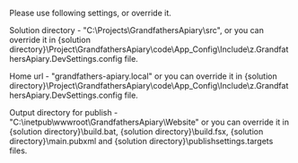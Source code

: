 Please use following settings, or override it.

Solution directory - "C:\Projects\GrandfathersApiary\src", or you can override it in 
{solution directory}\Project\GrandfathersApiary\code\App_Config\Include\z.GrandfathersApiary.DevSettings.config file.

Home url - "grandfathers-apiary.local" or you can override it in 
{solution directory}\Project\GrandfathersApiary\code\App_Config\Include\z.GrandfathersApiary.DevSettings.config file.

Output directory for publish - "C:\inetpub\wwwroot\GrandfathersApiary\Website" or you can override it in 
{solution directory}\build.bat, {solution directory}\build.fsx, {solution directory}\main.pubxml 
and {solution directory}\publishsettings.targets files.